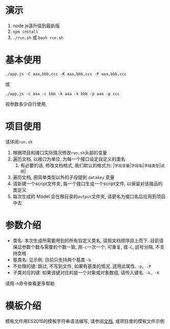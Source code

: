 # 演示

1. node js请升级到最新版
2. `npm install`
3. `./run.sh` 或 `bash run.sh`

# 基本使用

```
./app.js -C aaa,bbb,ccc -K aaa,bbb,ccc -P aaa,bbb,ccc
```

或

```
./app.js -c aaa -c bbb -k aaa -k bbb -p aaa -p ccc
```

视参数多少自行使用, 

# 项目使用

请详阅`run.sh`
1. 根据项目和接口实际情况修改`run.sh`头部的变量
2. 遍历文档, 以接口为单位, 为每一个接口设定自定义的类名
    1. 有必要的话, 修改文档格式, 我们默认的格式为: |`字段变量`|`字段名`|`字段类型`|`说明`|
3. 遍历文档, 把简单类型以外的子段提到 `datakey` 变量
4. 请新建一个script文件夹, 每一个接口生成一个script文件, 以保留对该接品的类定义
5. 每次生成的 Model 会在根目录的`output`文件夹, 请更名为接口名后应用到项目中去

# 参数介绍

+ 类名: 本次生成所需要用到的所有自定义类名, 请按文档顺序自上而下. 目前请保证参数个数与需要的个数一致, 用`-c`一次一个, 可重复, 或`-C`, 逗号分隔, 不支持空格
+ 基类名: 见示例. 目前只支持两个基类 `-b`
+ 不处理的键: 跳过, 不写到文件, 如果有基类的情况, 适用此属性. `-p, -P`
+ 子类对应的键: 如果该键对应的是一个对象或对象数组, 请传入键名. `-k, -K`

请用`-h`命令查看更多帮助

# 模板介绍

模板文件用ES2015的模板字符串语法编写, 请参阅[文档](https://developer.mozilla.org/en-US/docs/Web/JavaScript/Reference/Template_literals), 或项目里的模板文件示例 
